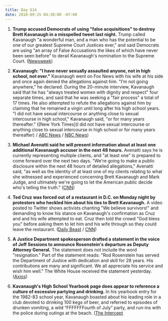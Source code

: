 ```yaml
---
title: Day 614
date: 2018-09-25 04:30:00 -07:00
---
```


1. **Trump accused Democrats of using "false acquisitions" to destroy Brett Kavanaugh in a misspelled tweet last night.** Trump called Kavanaugh "a wonderful man, and a man who has the potential to be one of our greatest Supreme Court Justices ever," and said Democrats are using "an array of False Accusations the likes of which have never been seen before" to derail Kavanaugh's nomination to the Supreme Court. ([Newsweek](https://www.newsweek.com/trump-misspells-tweet-accuses-democrats-using-false-acquisitions-1137019))

2. **Kavanaugh: "I have never sexually assaulted anyone, not in high school, not ever."** Kavanaugh went on Fox News with his wife at his side and once again denied the allegations against him. "I'm not going anywhere," he declared. During the 20-minute interview, Kavanaugh said that he has "always treated women with dignity and respect" four separate times, and said that he was seeking a "fair process" a total of 17 times. He also attempted to refute the allegations against him by claiming that he remained a virgin until long after his high school years. "I did not have sexual intercourse or anything close to sexual intercourse in high school," Kavanaugh said, "or for many years thereafter." (\[New York Times\](I did not have sexual intercourse or anything close to sexual intercourse in high school or for many years thereafter) / [ABC News](https://abcnews.go.com/Politics/im-kavanaugh-emotional-fox-interview/story?id=58051721) / [NBC News](https://www.nbcnews.com/politics/congress/kavanaugh-truth-i-ve-never-sexually-assaulted-anyone-n912701))

3. **Michael Avenatti said he will present information about at least one additional Kavanaugh accuser in the next 48 hours.** Avenatti says he is currently representing multiple clients, and "at least one" is prepared to come forward over the next two days. "We're going to make a public disclosure within the next 48 hours of detailed allegations," Avenatti said, "as well as the identity of at least one of my clients relating to what she witnessed and experienced concerning Brett Kavanaugh and Mark Judge, and ultimately we're going to let the American public decide who's telling the truth." ([CNN](https://www.cnn.com/2018/09/24/politics/michael-avenatti-brett-kavanaugh-cnntv/index.html))

4. **Ted Cruz was forced out of a restaurant in D.C. on Monday night by protestors who heckled him about his ties to Brett Kavanaugh.** A video posted to Twitter shows activists chanting "We believe survivors!" and demanding to know his stance on Kavanaugh's confirmation as Cruz and and his wife attempted to eat. Cruz then told the crowd "God bless you" before asking them to let him and his wife through so they could leave the restaurant. ([Daily Beast](https://www.thedailybeast.com/ted-cruz-heckled-out-of-dc-restaurant-we-believe-survivors) / [CNN](https://www.cnn.com/2018/09/25/politics/ted-cruz-heckled-restaurant-brett-kavanaugh/index.html))
   
5. **A Justice Department spokesperson drafted a statement in the voice of Jeff Sessions to announce Rosenstein's departure as Deputy Attorney General.** The statement does not include the word "resignation." Part of the statement reads: "Rod Rosenstein has served the Department of Justice with dedication and skill for 28 years. His contributions are many and significant. We all appreciate his service and wish him well." The White House received the statement yesterday. ([Axios](https://www.axios.com/rod-rosenstein-resignation-statement-white-house-8159e4b6-8222-4103-98b0-c393e3322772.html))

6. **Kavanaugh's High School Yearbook page does appear to reference a culture of excessive partying and drinking.** 
In his yearbook entry for the 1982-83 school year, Kavanaugh boasted about his leading role in a club devoted to drinking 100 kegs of beer, and referred to episodes of drunken vomiting, a wild “FFFFFFFourth of July” party, and run-ins with the police during outings at the beach. ([The Intercept](https://theintercept.com/2018/09/24/brett-kavanaughs-calendar-doesnt-show-binge-drinking-prove) 

